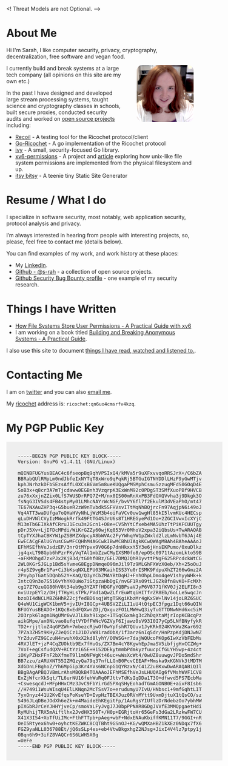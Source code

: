 <! Threat Models are not Optional. 
-->

# About Me

Hi I'm Sarah, I like computer security, privacy, cryptography, decentralization, free software
and vegan food.

<img src="./images/sarah.png" itemprop="photo" alt="picture of Sarah Jamie Lewis" class="img-rounded" style="float: right; border-radius: 15px; margin: 0px 10px 0px 40px;" height="150px" width="150px">

I currently build and break systems at a large tech company (all opinions on this
site are my own etc.)

In the past I have designed and developed large stream processing systems, taught science and cryptography classes in schools, built secure proxies, conducted security audits and worked on [open source projects](https://github.com/s-rah) including:

* [Recoil](https://github.com/s-rah/recoil) - A testing tool for the Ricochet protocol/client
* [Go-Ricochet](https://github.com/s-rah/go-ricochet) - A go implementation of the Ricochet protocol
* [ivy](https://github.com/s-rah/ivy) - A small, security-focused Go library.
* [xv6-permissions](https://github.com/s-rah/xv6-permissions) - A project and [article](posts/file-system-permissions-and-xv6.html) exploring how unix-like file system permissions are implemented from the physical filesystem and up.
* [itsy bitsy](https://github.com/s-rah/itsybitsy) - A teenie tiny Static Site Generator

# Resume / What I do

I specialize in software security, most notably, web application security,
protocol analysis and privacy.

I’m always interested in hearing from people with interesting projects, so, 
please, feel free to contact me (details below).

You can find examples of my work, and work history at these places:

* My [LinkedIn](https://ca.linkedin.com/in/sarahjamielewis).
* [Github - @s-rah](https://github.com/s-rah) - a collection of open source projects.
* [Github Security Bug Bounty profile](https://bounty.github.com/researchers/s-rah.html) - one example of my security research.

# Things I have Written

* [How File Systems Store User Permissions - A Practical Guide with xv6](posts/file-system-permissions-and-xv6.html)
* I am working on a book titled [Building and Breaking Anonymous Systems - A Practical Guide](https://leanpub.com/building-and-breaking-anonymous-systems).

I also use this site to document [things I have read, watched and listened to.](/readings.html).

# Contacting Me

I am on [twitter](https://twitter.com/SarahJamieLewis) and you can also [email me](mailto://me@sarahjamielewis.com). 

My [ricochet](https://ricochet.im) address is: <code>ricochet:qn6uo4cmsrfv4kzq</code>.

# My PGP Public Key

<pre class="a" style="background: #eee; font-size: 0.9em; padding: 30px; width: 510px;">
-----BEGIN PGP PUBLIC KEY BLOCK-----
Version: GnuPG v1.4.11 (GNU/Linux)

mQINBFUGYusBEAC4c6fseopBq9qhVPSIxQ4/kMVa5r9uXFxvvqoRRSJrX+/C6bZA
BBRabQUlRMpLm0ndJbfeIxNYTqT8xWro9qPqkRj5BTGuIGTNYDDlLHzF9yGwMTjv
kphJNrhzkDFbSEzsAffL0XCsB6Vm5m8ueKUQgaPMSMphCsmuSzzugMFdS0GOqD4E
SoB3x+q8cr3A7mTjcdaww0EGBnh3VzqrpK3ExWnM92c0PDgST3SMfXuoPBf9HVCB
zu76xXxjnZZix0LfS7WUSDrRPQ7Z+M/nx0IS00mRnXxPB3FdOXQVvha3j9Dkgk3O
fsNgG3IVSds4FB4stpMy01LMhcNAYrWcNGF/bvVY6fl7f2EkulM3dVEaPhO/mt47
TE67NXAuZHP3q+G5bueR2zW9nTvbdk5SFHVsvITtMqNhBQjrcFn97AqjpN6i49oJ
Vq4ATT3waDUfga7oQHaHVyNhLjWzM3b4oiFaVCv0uw1wgHl85kI5lvmKUc4HECsp
gLuDHVNlCVyIzMWogkRrfk49FtTG4SJrU6s8T1HREGyePd1Oo+2ZGCIVwxIcXYjC
M13mTb6EIXkAfCRruJ1Ecu3s2Gcn1+O8e+CV5hYtCfxeb4MA5UhzTtPiKFCUUTgy
pDrJ5Xv+LjIFDcMPdi/WiKrGZZy60wjKq053Vr0MhoV2xpa32iQbsUs+TwARAQAB
tCpTYXJhaCBKYW1pZSBMZXdpcyA8bWVAc2FyYWhqYW1pZWxld2lzLmNvbT6JAj4E
EwECACgFAlUGYusCGwMFCQHhM4AGCwkIBwMCBhUIAgkKCwQWAgMBAh4BAheAAAoJ
EFhMSEfhVeJsdzEP/3nrOtMYpvx9V0G6p7dnHkxxY5Y3e6jHnsEKPumo/0xuDlkz
jg4qxLT98Gpb6hPzrFKyVqTAl1mbZzwCMyIXSM0fo8/epOSc0971tAzomLkto59B
+aFKMOhgd7zxPJx2KjB3d/tG0hf0Bz/GEL7DMQJQhR1yvttPNgF625RPcdckWtCG
2WL0KGrSJGLp1Bd5sYvmeG8EgpDNmqeO96mJil9Tz9MLGhFXWzXOeb/Xh+25oOuJ
r4pSZ9vgBr1Pa+Ci3bKsqNXLEPU03MKaihISS3Yu0rISMK9FdpuXhZT266wGmz2A
2PnybpTGat5DQnb52Y+XaQ/Q3yYCbZMAYBtDqHJ+FnhOhpLDmo4geV1shyyWHk+k
IntcQ9n3o7S516vYhYKOuWo7iGtpzaHbDgE/nvGF1Rs09tLJGZk8fn8vKO+FcMXh
cg17Z7OzuGG80hV8t34eb9g3YZATfHDGFyYQBPsaVJyP6V8771fKV0Jj2ELFI8n3
nviUzpEYlz/DHjfTHyHLsTPk/PVd1aQwZLfrEuWtqiHITfrZR8Eb/6oLLe5wqcJn
bzoDI4dNCLMBZ6HhRZ2cjfedBD6sqjWtgTSKgiKbzMr4gKxSW+lNv14joLRZ6SUC
Q4eWU1CigWCK1bmV5+jvIU+I8GCp+4UBSV2ZiLI1uU4tQtpEC3fpgz1Dqt66uQIN
BFUGYusBEADO+1KQcBxEdFQXwnZDj/QxguzFO1LMWHwQ3iyTuGTTDNwNHd6xc5iM
2O3rpk6lagm1NgUMr6wVJlL8xh9ixpc+1TSqCGxmkg3c2hDqXtaMjrIopKCBcqPz
aikGMpe/ax0NLvao8ufqtVYDfFWNcVGZVyF6Ijawz0sV93I0I7yCp5LNfBNyfykR
TD2+rjjtloZ4qGPZWh+7mbezcRjwOf0wYpfshR7QUuv1JyKRk024KVKWa2Kar692
7PZa3ZH5t9KHyZJeQiCz1J1D7vW81radObX/1f3arz6nIq5dr/HnPzpKdjDNJwNZ
YrZduvFZ9GCzuN4rwuhX0xX2kd8lyhY/O0WSG+r7dajWQUcoPKOp6IwXzVbFEbMs
4RVJlET+jzP4CqZUOktb9Ex7fHuGs/ZX7Bm4cY8KgwhEpJmaSV5ibfjgHxCCZWg+
7VoT+egCsfudQXV+RCtYzi65E+Hi52DEkytmmbPdmkyzfuucpCfGLYH5wp+4z4ct
iOKyPZHxFFnF2bXfmeT9l1mONFWgKt46uc+wWsXcWt4/0wUZ8uuwgvJPDo5mdShr
BB7zzu/zARUXNT55IZMQzyQa79q37nfLLGnB0PcvCEEAF+Mmska9xKGNVk3tMDTM
XdGDnLFBghoZ/Yh6MpGip3Kr4YVs6NCnpG1QYRzxN/C41Z2uBKxwDwARAQABiQIl
BBgBAgAPBQJVBmLrAhsMBQkB4TOAAAoJEFhMSEfhVeJsLHUQAIg6fVMshWVF1CV8
ExZjWfcrXkSqt/TL6urNU16fehWuRq0FJttvTdKsIqDDa1T3O+dfwvd5PS7EcbMa
+CswesqcdJ+MFpHHxCMz3JvC9FbYirGd5PXqSHyEohadTGmAGONB0E+aixF8Isb6
//H749i1WsuWIsqU4ElLKNqn2McTSsV7o+erudumyU7IvU/HNbsc1+9mfGqhtLIT
7yxOnyz441U2KvEfqsPoKseYD+IvpHzTBEXJuz0RVnMYtt9UxmDjtuX1tQsCO/sz
S496JLqDBeJOdXh6eZk+m4MaideEhKEgitFp/1AuRgsYIUflzDrNdebzOo7ybhMW
pIXGbRJrCeYJHHYjveCp/smoVaLFyJvgJ7J0bpPPNAR8GDgJVVfE3MMQpgaetHdi
RyMUhijTRX5mAiftlhx2JvdHX3S0T+/H0p+EGRjtoHr65GeFs3dGa2LRzkwFW7CU
X41X3I54+XoTfUiIMc+FthFTTpb+pAeg+wbF+NdxENAuKbiffKMN11T7/9GGI+nR
OeI5Rtyex6hw0+oyhctKEZWKC8CQTBht9GSnOJ+KG/wQMXaHBZ1kXEz0NDqx7fX6
FGZ9yaNLL036788Et/jQ6sSLp4es+eb4VtwBkgxhgZ2NJsg+JixI4V4lz7ptpy1j
OBqn6h9+3ifZ8VAQCr6S6LWH5X0g
=UeFe
-----END PGP PUBLIC KEY BLOCK-----
</pre>
